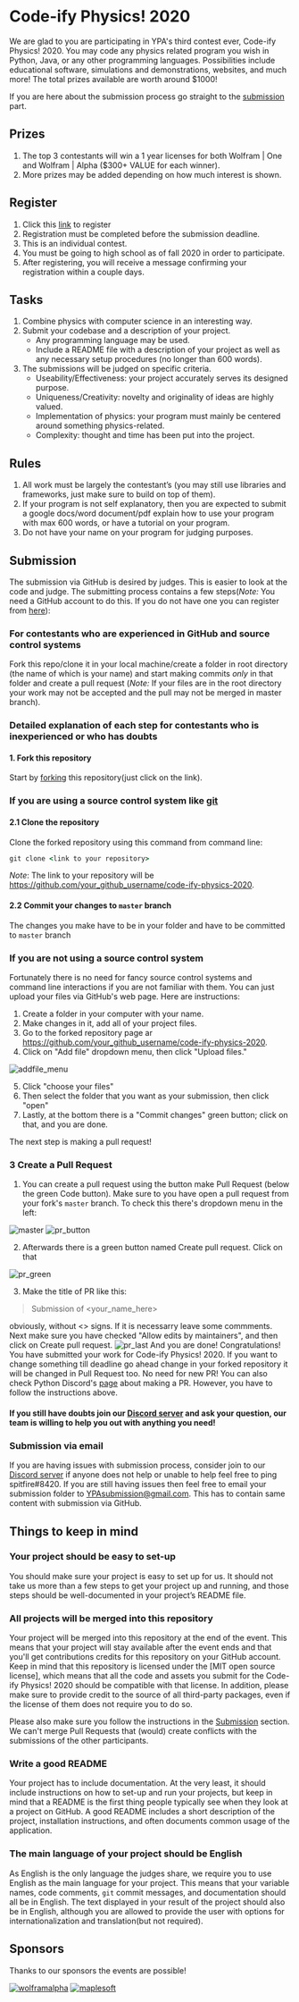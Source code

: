 # Code-ify Physics! 2020

We are glad to you are participating in YPA's third contest ever, Code-ify Physics! 2020. You may code any physics related program you wish in Python, Java, or any other programming languages. Possibilities include educational software, simulations and demonstrations, websites, and much more! The total prizes available are worth around \$1000!

If you are here about the submission process go straight to the [submission](#submission) part.

## Prizes

1. The top 3 contestants will win a 1 year licenses for both Wolfram | One and Wolfram | Alpha (\$300+ VALUE for each winner).
2. More prizes may be added depending on how much interest is shown.

## Register

1. Click this [link](1) to register
2. Registration must be completed before the submission deadline.
3. This is an individual contest.
4. You must be going to high school as of fall 2020 in order to participate.
5. After registering, you will receive a message confirming your registration within a couple days.

## Tasks

1. Combine physics with computer science in an interesting way.
2. Submit your codebase and a description of your project.
   - Any programming language may be used.
   - Include a README file with a description of your project as well as any necessary setup procedures (no longer than 600 words).
3. The submissions will be judged on specific criteria.
   - Useability/Effectiveness: your project accurately serves its designed purpose.
   - Uniqueness/Creativity: novelty and originality of ideas are highly valued.
   - Implementation of physics: your program must mainly be centered around something physics-related.
   - Complexity: thought and time has been put into the project.

## Rules

1. All work must be largely the contestant’s (you may still use libraries and frameworks, just make sure to build on top of them).
2. If your program is not self explanatory, then you are expected to submit a google docs/word document/pdf explain how to use your program with max 600 words, or have a tutorial on your program.
3. Do not have your name on your program for judging purposes.

## Submission

The submission via GitHub is desired by judges. This is easier to look at the code and judge. The submitting process contains a few steps(_Note:_ You need a GitHub account to do this. If you do not have one you can register from [here](2)):

### For contestants who are experienced in GitHub and source control systems

Fork this repo/clone it in your local machine/create a folder in root directory (the name of which is your name) and start making commits _only_ in that folder and create a pull request (_Note:_ If your files are in the root directory your work may not be accepted and the pull may not be merged in master branch).

### Detailed explanation of each step for contestants who is inexperienced or who has doubts

#### 1. Fork this repository

Start by [forking](3) this repository(just click on the link).

### If you are using a source control system like [git](4)

#### 2.1 Clone the repository

Clone the forked repository using this command from command line:

```cmd
git clone <link to your repository>
```

_Note_: The link to your repository will be https://github.com/your_github_username/code-ify-physics-2020.

#### 2.2 Commit your changes to `master` branch

The changes you make have to be in your folder and have to be committed to `master` branch

### If you are not using a source control system

Fortunately there is no need for fancy source control systems and command line interactions if you are not familiar with them. You can just upload your files via GitHub's web page. Here are instructions:

1. Create a folder in your computer with your name.
2. Make changes in it, add all of your project files.
3. Go to the forked repository page ar https://github.com/your_github_username/code-ify-physics-2020.
4. Click on "Add file" dropdown menu, then click "Upload files."

![addfile_menu](images/upload_file_dropdown.png)

5. Click "choose your files"
6. Then select the folder that you want as your submission, then click "open"
7. Lastly, at the bottom there is a "Commit changes" green button; click on that, and you are done.

The next step is making a pull request!

### 3 Create a Pull Request

1. You can create a pull request using the button make Pull Request (below the green Code button). Make sure to you have open a pull request from your fork's `master` branch. To check this there's dropdown menu in the left:

![master](images/how_to_check_master.png)
![pr_button](images/pr_button.png)

2. Afterwards there is a green button named Create pull request. Click on that

![pr_green](images/pr_green_button.png)

3. Make the title of PR like this:

> Submission of <your_name_here>

obviously, without <> signs. If it is necessarry leave some commments. Next make sure you have checked "Allow edits by maintainers", and then click on Create pull request.
![pr_last](images/pr_last_button.png)
And you are done! Congratulations! You have submitted your work for Code-ify Physics! 2020. If you want to change something till deadline go ahead change in your forked repository it will be changed in Pull Request too. No need for new PR!
You can also check Python Discord's [page](https://pythondiscord.com/pages/code-jams/pull-request/) about making a PR. However, you have to follow the instructions above.

#### If you still have doubts join our [Discord server](5) and ask your question, our team is willing to help you out with anything you need!

### Submission via email

If you are having issues with submission process, consider join to our [Discord server](5) if anyone does not help or unable to help feel free to ping spitfire#8420. If you are still having issues then feel free to email your submission folder to YPAsubmission@gmail.com. This has to contain same content with submission via GitHub.

## Things to keep in mind

### Your project should be easy to set-up

You should make sure your project is easy to set up for us. It should not take us more than a few steps to get your project up and running, and those steps should be well-documented in your project’s README file.

### All projects will be merged into this repository

Your project will be merged into this repository at the end of the event. This means that your project will stay available after the event ends and that you'll get contributions credits for this repository on your GitHub account. Keep in mind that this repository is licensed under the [MIT open source license], which means that all the code and assets you submit for the Code-ify Physics! 2020 should be compatible with that license. In addition, please make sure to provide credit to the source of all third-party packages, even if the license of them does not require you to do so.

Please also make sure you follow the instructions in the [Submission](#submission) section. We can't merge Pull Requests that (would) create conflicts with the submissions of the other participants.

### Write a good README

Your project has to include documentation. At the very least, it should include instructions on how to set-up and run your projects, but keep in mind that a README is the first thing people typically see when they look at a project on GitHub. A good README includes a short description of the project, installation instructions, and often documents common usage of the application.

### The main language of your project should be English

As English is the only language the judges share, we require you to use English as the main language for your project. This means that your variable names, code comments, `git` commit messages, and documentation should all be in English. The text displayed in your result of the project should also be in English, although you are allowed to provide the user with options for internationalization and translation(but not required).

## Sponsors

Thanks to our sponsors the events are possible!

[![wolframalpha](images/WolframAlpha.jpg)](6) [![maplesoft](https://www.maplesoft.com/media/logos/Maplesoft_Logo/Maplesoft_logo.jpg)](7)

[1]: https://forms.gle/P6mUqd6BcGxsNEh18
[2]: https://github.com/join
[3]: https://github.com/YPA-Physics/code-ify-physics-2020/fork
[4]: https://git-scm.com/
[5]: https://discord.gg/YtYaGpY
[6]: https://www.wolframalpha.com
[7]: https://www.maplesoft.com
